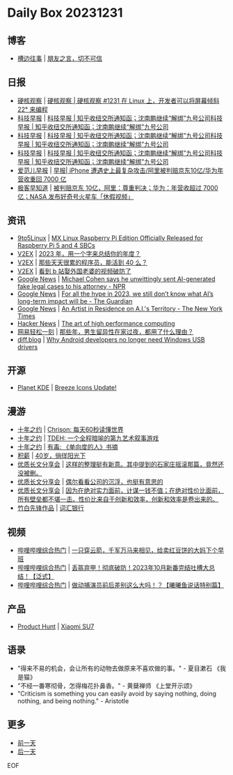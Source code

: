# Daily Box 20231231

## 博客
- [槽边往事](https://www.hecaitou.com/) | [朋友之言，切不可信](https://www.hecaitou.com/2023/12/Never-trust-the-words-of-friends.html)

## 日报
- [硬核观察](https://linux.cn/news/express/) | [硬核观察 | 硬核观察 #1231 在 Linux 上，开发者可以将屏幕倾斜 22° 来编程](https://linux.cn/article-16519-1.html?utm_source=rss&utm_medium=rss)
- [科技早报](https://www.jiemian.com/lists/459.html) | [科技早报 | 知乎收纽交所通知函；沈南鹏继续“解绑”九号公司科技早报 | 知乎收纽交所通知函；沈南鹏继续“解绑”九号公司](https://www.jiemian.com/article/10615384.html)
- [科技早报](https://www.jiemian.com/lists/459.html) | [科技早报 | 知乎收纽交所通知函；沈南鹏继续“解绑”九号公司科技早报 | 知乎收纽交所通知函；沈南鹏继续“解绑”九号公司](https://www.jiemian.com/article/10615384.html)
- [科技早报](https://www.jiemian.com/lists/459.html) | [科技早报 | 知乎收纽交所通知函；沈南鹏继续“解绑”九号公司科技早报 | 知乎收纽交所通知函；沈南鹏继续“解绑”九号公司](https://www.jiemian.com/article/10615384.html)
- [爱范儿早报](https://www.ifanr.com/category/ifanrnews) | [早报| iPhone 遭遇史上最复杂攻击/阿里被判赔京东10亿/华为年营收重回 7000 亿](https://www.ifanr.com/1572091)
- [极客早知道](https://www.geekpark.net/column/74) | [被判赔京东 10亿，阿里：尊重判决；华为：年营收超过 7000 亿；NASA 发布好奇号火星车「休假视频」](https://www.geekpark.net/news/329816)

## 资讯
- [9to5Linux](https://9to5linux.com/) | [MX Linux Raspberry Pi Edition Officially Released for Raspberry Pi 5 and 4 SBCs](https://9to5linux.com/mx-linux-raspberry-pi-edition-officially-released-for-raspberry-pi-5-and-4-sbcs)
- [V2EX](https://www.v2ex.com/) | [2023 年，用一个字来总结你的年度？](https://www.v2ex.com/t/1004713)
- [V2EX](https://www.v2ex.com/) | [那些天天很累的程序员，能活到 40 么？](https://www.v2ex.com/t/1004679)
- [V2EX](https://www.v2ex.com/) | [看到 b 站娶外国老婆的视频破防了](https://www.v2ex.com/t/1004661)
- [Google News](https://news.google.com/topics/CAAqJggKIiBDQkFTRWdvSUwyMHZNRGRqTVhZU0FtVnVHZ0pWVXlnQVAB/sections/CAQiQ0NCQVNMQW9JTDIwdk1EZGpNWFlTQW1WdUdnSlZVeUlOQ0FRYUNRb0hMMjB2TUcxcmVpb0pFZ2N2YlM4d2JXdDZLQUEqKggAKiYICiIgQ0JBU0Vnb0lMMjB2TURkak1YWVNBbVZ1R2dKVlV5Z0FQAVAB) | [Michael Cohen says he unwittingly sent AI-generated fake legal cases to his attorney - NPR](https://news.google.com/rss/articles/CBMiS2h0dHBzOi8vd3d3Lm5wci5vcmcvMjAyMy8xMi8zMC8xMjIyMjczNzQ1L21pY2hhZWwtY29oZW4tYWktZmFrZS1sZWdhbC1jYXNlc9IBAA?oc=5)
- [Google News](https://news.google.com/topics/CAAqJggKIiBDQkFTRWdvSUwyMHZNRGRqTVhZU0FtVnVHZ0pWVXlnQVAB/sections/CAQiQ0NCQVNMQW9JTDIwdk1EZGpNWFlTQW1WdUdnSlZVeUlOQ0FRYUNRb0hMMjB2TUcxcmVpb0pFZ2N2YlM4d2JXdDZLQUEqKggAKiYICiIgQ0JBU0Vnb0lMMjB2TURkak1YWVNBbVZ1R2dKVlV5Z0FQAVAB) | [For all the hype in 2023, we still don’t know what AI’s long-term impact will be - The Guardian](https://news.google.com/rss/articles/CBMie2h0dHBzOi8vd3d3LnRoZWd1YXJkaWFuLmNvbS9jb21tZW50aXNmcmVlLzIwMjMvZGVjLzMwL2FpLWFydGlmaWNhbC1pbnRlbGxpZ2VuY2UtMjAyMy1sb25nLXRlcm0taW1wYWN0LW52aWRpYS1oMTAwLW1pY3Jvc29mdNIBe2h0dHBzOi8vYW1wLnRoZWd1YXJkaWFuLmNvbS9jb21tZW50aXNmcmVlLzIwMjMvZGVjLzMwL2FpLWFydGlmaWNhbC1pbnRlbGxpZ2VuY2UtMjAyMy1sb25nLXRlcm0taW1wYWN0LW52aWRpYS1oMTAwLW1pY3Jvc29mdA?oc=5)
- [Google News](https://news.google.com/topics/CAAqJggKIiBDQkFTRWdvSUwyMHZNRGRqTVhZU0FtVnVHZ0pWVXlnQVAB/sections/CAQiQ0NCQVNMQW9JTDIwdk1EZGpNWFlTQW1WdUdnSlZVeUlOQ0FRYUNRb0hMMjB2TUcxcmVpb0pFZ2N2YlM4d2JXdDZLQUEqKggAKiYICiIgQ0JBU0Vnb0lMMjB2TURkak1YWVNBbVZ1R2dKVlV5Z0FQAVAB) | [An Artist in Residence on A.I.'s Territory - The New York Times](https://news.google.com/rss/articles/CBMiUGh0dHBzOi8vd3d3Lm55dGltZXMuY29tLzIwMjMvMTIvMzAvdGVjaG5vbG9neS9vcGVuYWktYXJ0aXN0LWFsZXhhbmRlci1yZWJlbi5odG1s0gEA?oc=5)
- [Hacker News](https://news.ycombinator.com/front) | [The art of high performance computing](https://news.ycombinator.com/item?id=38815334)
- [网易轻松一刻](https://m.163.com/touch/exclusive/sub/qsyk) | [那些年，男生留异性在家过夜，都用了什么理由？](https://m.163.com/news/article/IN86K8CC000181BT.html)
- [diff.blog](https://diff.blog/) | [Why Android developers no longer need Windows USB drivers](https://diff.blog/post/why-android-developers-no-longer-need-windows-usb-drivers-165278/)

## 开源
- [Planet KDE](https://planet.kde.org/) | [Breeze Icons Update!](https://anditosan.wordpress.com/2023/12/30/breeze-icons-update/?utm_source=atom_feed)

## 漫游
- [十年之约](https://www.foreverblog.cn/feeds.html) | [Chrison: 每天60秒读懂世界](https://blog.chrison.cn/live/224.html)
- [十年之约](https://www.foreverblog.cn/feeds.html) | [TDEH: 一个全程暗喻的第九艺术叙事游戏](https://tdeh.top/archives/gaming/what-remains-of-edith-finch/)
- [十年之约](https://www.foreverblog.cn/feeds.html) | [有毒: 《单向度的人》书摘](https://gaobiao.xyz/archives/80.html)
- [积薪](https://firewood.news/) | [40岁，徜徉阳光下](https://www.xiangshitan.com/post/738.html)
- [优质长文分享会](https://m.okjike.com/topics/56d2fabe7cb3331100467e2b) | [这样的整理挺有新意。其中提到的石家庄摇滚那篇，竟然还没被删。](https://mp.weixin.qq.com/s/lR_PBodJzWXab13hBjvtYw)
- [优质长文分享会](https://m.okjike.com/topics/56d2fabe7cb3331100467e2b) | [偶尔看看公司的沉浮，也挺有意思的](https://mp.weixin.qq.com/s/8oOx5S4DXfurcOVWU3z0MA)
- [优质长文分享会](https://m.okjike.com/topics/56d2fabe7cb3331100467e2b) | [因为在绝对实力面前，计谋一钱不值；在绝对性价比面前，所有壁垒都不堪一击。性价比来自于创新和效率，创新和效率是卷出来的。](https://mp.weixin.qq.com/s/2u8PvRy0FwiL3EICqV9rmg)
- [竹白先锋作品](https://www.zhubai.wiki/) | [词汇银行](https://open.zhubai.wiki/a/l/t/z/pl/burnthenight/2352900916526628864)

## 视频
- [哔哩哔哩综合热门](https://www.bilibili.com/v/popular/all/) | [一只穿云箭，千军万马来相见，给卖红豆饼的大妈下个早班](https://b23.tv/BV1i5411B7D8)
- [哔哩哔哩综合热门](https://www.bilibili.com/v/popular/all/) | [丢盔弃甲！彻底破防！2023年10月新番完结吐槽大总结！【泛式】](https://b23.tv/BV1sC4y1N7z5)
- [哔哩哔哩综合热门](https://www.bilibili.com/v/popular/all/) | [做动捕演员前后差别这么大吗！？【曦曦鱼说话特别篇】](https://b23.tv/BV1jT4y1W73P)

## 产品
- [Product Hunt](https://www.producthunt.com) | [Xiaomi SU7](https://www.producthunt.com/posts/xiaomi-su7)

## 语录
- "得来不易的机会，会让所有的动物去做原来不喜欢做的事。" - 夏目漱石 《我是猫》
- "不经一番寒彻骨，怎得梅花扑鼻香。" - 黄蘖禅师 《上堂开示颂》
- "Criticism is something you can easily avoid by saying nothing, doing nothing, and being nothing." - Aristotle

## 更多
- [前一天](daily-box-20231230.md)
- [后一天](daily-box-20240101.md)

EOF